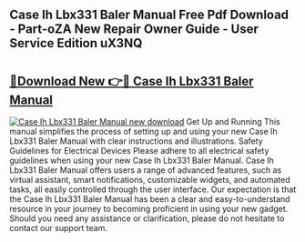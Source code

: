 ## Case Ih Lbx331 Baler Manual Free Pdf Download - Part-oZA New Repair Owner Guide - User Service Edition uX3NQ

# <h2><a href="http://bc84245.oget.top/?id=Case+Ih+Lbx331+Baler+Manual">🔗Download New 👉🔴 Case Ih Lbx331 Baler Manual</a></h2>

[![Case Ih Lbx331 Baler Manual new download](https://i.imgur.com/5g1atiW.png)](http://bc84245.oget.top/?id=Case+Ih+Lbx331+Baler+Manual)
Get Up and Running This manual simplifies the process of setting up and using your new Case Ih Lbx331 Baler Manual with clear instructions and illustrations. Safety Guidelines for Electrical Devices Please adhere to all electrical safety guidelines when using your new Case Ih Lbx331 Baler Manual. Case Ih Lbx331 Baler Manual offers users a range of advanced features, such as virtual assistant, smart notifications, customizable widgets, and automated tasks, all easily controlled through the user interface. Our expectation is that the Case Ih Lbx331 Baler Manual has been a clear and easy-to-understand resource in your journey to becoming proficient in using your new gadget. Should you need any assistance or clarification, please do not hesitate to contact our support team.
